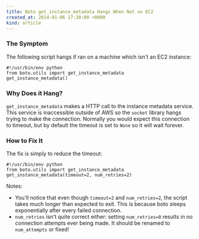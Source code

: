 ```yaml
---
title: Boto get_instance_metadata Hangs When Not on EC2
created_at: 2014-01-06 17:30:00 +0000
kind: article
---
```


### The Symptom
The following script hangs if ran on a machine which isn't an EC2 instance:

    #!/usr/bin/env python
    from boto.utils import get_instance_metadata
    get_instance_metadata()


### Why Does it Hang?
`get_instance_metadata` makes a HTTP call to the instance metadata service. This service is inaccessible outside of AWS so the `socket` library hangs trying to make the connection.  Normally you would expect this connection to timeout, but by default the timeout is set to `None` so it will wait forever.


### How to Fix It
The fix is simply to reduce the timeout:

    #!/usr/bin/env python
    from boto.utils import get_instance_metadata
    get_instance_metadata(timeout=2, num_retries=2)


Notes:

 * You'll notice that even though `timeout=2` and `num_retries=2`, the script takes much longer than expected to exit. This is because boto sleeps exponentially after every failed connection.
 * `num_retries` isn't quite correct either: setting `num_retries=0` results in no connection attempts ever being made. It should be renamed to `num_attempts` or fixed!
